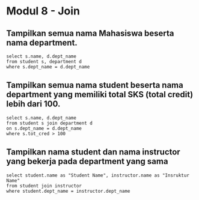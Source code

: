 # Modul 8 - Join
## Tampilkan semua nama Mahasiswa beserta nama department.

```
select s.name, d.dept_name
from student s, department d
where s.dept_name = d.dept_name
```

## Tampilkan semua nama student beserta nama department yang memiliki total SKS (total credit) lebih dari 100.
```
select s.name, d.dept_name
from student s join department d
on s.dept_name = d.dept_name
where s.tot_cred > 100
```

## Tampilkan nama student dan nama instructor yang bekerja pada department yang sama

```
select student.name as "Student Name", instructor.name as "Insruktur Name"
from student join instructor
where student.dept_name = instructor.dept_name
```
